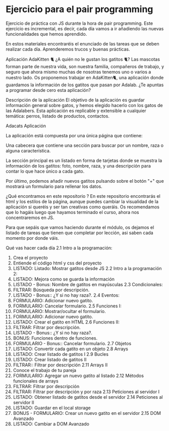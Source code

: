 <H1>Ejercicio para el pair programming</H1>
Ejercicio de práctica con JS durante la hora de pair programming. Este ejercicio es incremental, es decir, cada día vamos a ir añadiendo las nuevas funcionalidades que hemos aprendido.

En estos materiales encontraréis el enunciado de las tareas que se deben realizar cada día.
Aprenderemos trucos y buenas prácticas.

Aplicación AdaKitten 🐈
¿A quién no le gustan los gatitos 🐈? Las mascotas forman parte de nuestra vida, son nuestra familia, compañeros de trabajo, y seguro que ahora mismo muchas de nosotras tenemos uno o varios a nuestro lado. Os proponemos trabajar en AdaKitten🐈, una aplicación donde guardamos la información de los gatitos que pasan por Adalab. ¿Te apuntas a programar desde cero esta aplicación?

Descripción de la aplicación
El objetivo de la aplicación es guardar información general sobre gatos, y hemos elegido hacerlo con los gatos de las Adalabers. Esta aplicación es replicable y extensible a cualquier temática: perros, listado de productos, contactos.

Adacats Aplicación

La aplicación está compuesta por una única página que contiene:

Una cabecera que contiene una sección para buscar por un nombre, raza o alguna característica.

La sección principal es un listado en forma de tarjetas donde se muestra la información de los gatitos: foto, nombre, raza, y una descripción para contar lo que hace único a cada gato.

Por último, podemos añadir nuevos gatitos pulsando sobre el botón "+" que mostrará un formulario para rellenar los datos.

¿Qué encontramos en este repositorio ?
En este repositorio encontrarás el html y los estilos de la página, aunque puedes cambiar la visualidad de la aplicación si queréis y ser tan creativas como queráis. Os recomendamos que lo hagáis luego que hayamos terminado el curso, ahora nos concentraremos en JS.

Para que sepáis que vamos haciendo durante el módulo, os dejamos el listado de tareas que tienen que completar por lección, asi saben cada momento por donde váis.

Qué vas hacer cada día
2.1 Intro a la programación:
 1. Crea el proyecto    
 2. Entiende el código html y css del proyecto
 3. LISTADO: Listado: Mostrar gatitos desde JS
2.2 Intro a la programación 2:
 1. LISTADO: Mejora como se guarda la información
 2. LISTADO - Bonus: Nombre de gatitos en mayúsculas
2.3 Condicionales:
 1. FILTRAR: Búsqueda por descripción.
 2. LISTADO - Bonus:: ¿Y si no hay raza?.
2.4 Eventos:
 1. FORMULARIO: Adicionar nuevo gatito.
 2. FORMULARIO: Cancelar formulario.
2.5 Funciones I:
 1. FORMULARIO: Mostrar/ocultar el formulario.
 2. FORMULARIO: Adicionar nuevo gatito.
 3. LISTADO: Crear el gatito en HTML
2.6 Funciones II:
 1. FILTRAR: Filtrar por descripción.
 2. LISTADO - Bonus:: ¿Y si no hay raza?.
 3. BONUS: Funciones dentro de funciones.
 4. FORMULARIO - Bonus:: Cancelar formulario.
2.7 Objetos
 1. LISTADO: Convertir cada gatito en un objeto
2.8 Arrays
 1. LISTADO: Crear listado de gatitos I
2.9 Bucles
 1. LISTADO: Crear listado de gatitos II
 2. FILTRAR:: Filtrar por descripción
2.11 Arrays II
 1. Conoce el trabajo de tu pareja
 2. FORMULARIO: Agregar un nuevo gatito al listado
2.12 Métodos funcionales de arrays
 1. FILTRAR: Filtrar por descripción
 2. FILTRAR: Filtrar por descripción y por raza
2.13 Peticiones al servidor I
 1. LISTADO: Obtener listado de gatitos desde el servidor
2.14 Peticiones al servidor II
 1. LISTADO: Guardar en el local storage
 1. BONUS - FORMULARIO: Crear un nuevo gatito en el servidor
2.15 DOM Avanzado
 1. LISTADO: Cambiar a DOM Avanzado
